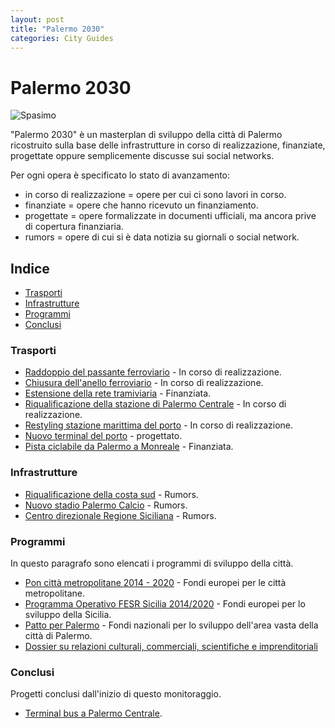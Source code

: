 ```yaml
---
layout: post
title: "Palermo 2030"
categories: City Guides
---
```


# Palermo 2030

![Spasimo](/blog/images/archi-spasimo.jpg)

"Palermo 2030" è un masterplan di sviluppo della città di Palermo ricostruito sulla base delle infrastrutture in corso di realizzazione, finanziate, progettate oppure semplicemente discusse sui social networks.  

Per ogni opera è specificato lo stato di avanzamento: 

- in corso di realizzazione = opere per cui ci sono lavori in corso.
- finanziate = opere che hanno ricevuto un finanziamento.
- progettate = opere formalizzate in documenti ufficiali, ma ancora prive di copertura finanziaria.
- rumors = opere di cui si è data notizia su giornali o social network.

## Indice

* [Trasporti](#trasporti)
* [Infrastrutture](#infrastrutture)
* [Programmi](#programmi)
* [Conclusi](#conclusi)

### Trasporti

* [Raddoppio del passante ferroviario](https://it.wikipedia.org/wiki/Passante_ferroviario_di_Palermo) - In corso di realizzazione.
* [Chiusura dell'anello ferroviario](https://www.comune.palermo.it/grandi_opere_anello.php) - In corso di realizzazione. 
* [Estensione della rete tramiviaria](http://palermo.mobilita.org/2019/02/28/video-esclusivo-tram-la-nuova-linea-stazione-c-le-stadio-tratta-c/) - Finanziata.
* [Riqualificazione della stazione di Palermo Centrale](http://www.grandistazioni.it/cms/v/index.jsp?vgnextoid=45ec32a49adea110VgnVCM1000003f16f90aRCRD) - In corso di realizzazione.
* [Restyling stazione marittima del porto](https://www.facebook.com/Palermo.Mobilita/videos/282398275700939/) - In corso di realizzazione.
* [Nuovo terminal del porto](https://www.facebook.com/Palermo.Mobilita/videos/282398275700939/) - progettato.
* [Pista ciclabile da Palermo a Monreale](https://www.concorsogreenwaypamonreale.concorrimi.it/) - Finanziata.

### Infrastrutture

* [Riqualificazione della costa sud](http://palermo.mobilita.org/tag/costa-sud/) - Rumors.
* [Nuovo stadio Palermo Calcio](https://youtu.be/FekmxLjxSvU) - Rumors.
* [Centro direzionale Regione Siciliana](http://gds.it/2018/03/19/regione-progetto-da-280-milioni-per-un-mega-centro-direzionale-a-palermo_820536/) - Rumors.

### Programmi

In questo paragrafo sono elencati i programmi di sviluppo della città.

* [Pon città metropolitane 2014 - 2020](http://www.ponmetro.it/home/ecosistema/viaggio-nei-cantieri-pon-metro/pon-metro-palermo/) - Fondi europei per le città metropolitane.
* [Programma Operativo FESR Sicilia 2014/2020](https://www.euroinfosicilia.it/) - Fondi europei per lo sviluppo della Sicilia.
* [Patto per Palermo](http://www.governo.it/sites/governo.it/files/20160430_Patto_Palermo-Scheda_interventi.pdf) - Fondi nazionali per lo sviluppo dell'area vasta della città di Palermo.
* [Dossier su relazioni culturali, commerciali, scientifiche e imprenditoriali](https://www.comune.palermo.it/noticext.php?cat=1&id=22595&fbclid=IwAR10qP4o6Gj4VvOtWuhscWv-0vgvOLLa99u36p7_k0Pp-zJbyF0O3l7wL-k)

### Conclusi

Progetti conclusi dall'inizio di questo monitoraggio.

* [Terminal bus a Palermo Centrale](http://palermo.mobilita.org/tag/terminal-bus/).
